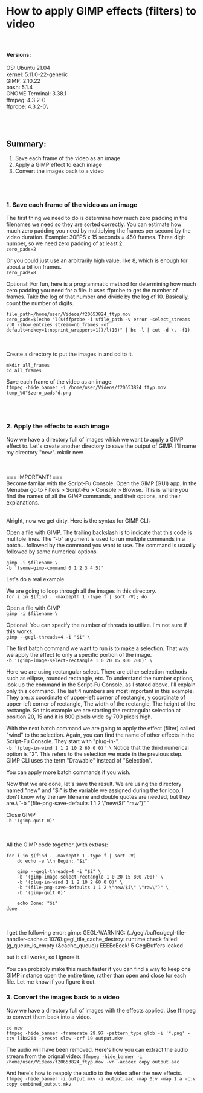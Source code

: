 
# How to apply GIMP effects (filters) to video

<br/>

#### Versions:
OS: Ubuntu 21.04\
kernel: 5.11.0-22-generic\
GIMP: 2.10.22\
bash: 5.1.4\
GNOME Terminal: 3.38.1\
ffmpeg: 4.3.2-0\
ffprobe: 4.3.2-0\


<br/><br/>
## Summary:
1. Save each frame of the video as an image
2. Apply a GIMP effect to each image
3. Convert the images back to a video


<br/><br/>
### 1. Save each frame of the video as an image
The first thing we need to do is determine how much zero padding in the filenames we need so they are sorted correctly. You can estimate how much zero padding you need by multiplying the frames per second by the video duration.
    Example: 30FPS x 15 seconds = 450 frames. Three digit number, so we need zero padding of at least 2.\
`zero_pads=2`

Or you could just use an arbitrarily high value, like 8, which is enough for about a billion frames.\
`zero_pads=8`

Optional:
For fun, here is a programmatic method for determining how much zero padding you need for a file. It uses ffprobe to get the number of frames. Take the log of that number and divide by the log of 10. Basically, count the number of digits.
```
file_path=/home/user/Videos/f20653824_ftyp.mov
zero_pads=$(echo "l($(ffprobe -i $file_path -v error -select_streams v:0 -show_entries stream=nb_frames -of default=nokey=1:noprint_wrappers=1))/l(10)" | bc -l | cut -d \. -f1)
```

<br/><br/>
Create a directory to put the images in and cd to it.
```
mkdir all_frames
cd all_frames
```

Save each frame of the video as an image:\
`ffmpeg -hide_banner -i /home/user/Videos/f20653824_ftyp.mov temp_%0"$zero_pads"d.png`


<br/><br/>
### 2. Apply the effects to each image
Now we have a directory full of images which we want to apply a GIMP effect to. Let's create another directory to save the output of GIMP. I'll name my directory "new".
mkdir new

<br/><br/>
===  IMPORTANT!  ===\
Become familar with the Script-Fu Console.
Open the GIMP (GUI) app. In the Menubar go to Filters > Script-Fu > Console > Browse.
This is where you find the names of all the GIMP commands, and their options, and their explanations.
<br/><br/>

Alright, now we get dirty. Here is the syntax for GIMP CLI:


Open a file with GIMP. The trailing backslash is to indicate that this code is mulitple lines.
The "-b" argument is used to run multiple commands in a batch...
followed by the command you want to use. The command is usually followed by some numerical options.
```
gimp -i $filename \
-b '(some-gimp-command 0 1 2 3 4 5)'
```

Let's do a real example.

We are going to loop through all the images in this directory.\
`for i in $(find . -maxdepth 1 -type f | sort -V); do`

Open a file with GIMP\
`gimp -i $filename \`

Optional: You can specify the number of threads to utilize. I'm not sure if this works.\
`gimp --gegl-threads=4 -i "$i" \`


The first batch command we want to run is to make a selection. That way we apply the effect to only a specific portion of the image.\
`-b '(gimp-image-select-rectangle 1 0 20 15 800 700)' \`

Here we are using rectangular select. There are other selection methods such as ellipse, rounded rectangle, etc.
To understand the number options, look up the command in the Script-Fu Console, as I stated above. I'll explain only this command.
The last 4 numbers are most important in this example. They are: x coordinate of upper-left corner of rectangle, y coordinate of upper-left corner of rectangle, The width of the rectangle, The height of the rectangle. So this example we are starting the rectangular selection at position 20, 15 and it is 800 pixels wide by 700 pixels high.


With the next batch command we are going to apply the effect (filter) called "wind" to the selection. Again, you can find the name of other effects in the Script-Fu Console. They start with "plug-in-".\
`-b '(plug-in-wind 1 1 2 10 2 60 0 0)' \`
Notice that the third numerical option is "2". This refers to the selection we made in the previous step. GIMP CLI uses the term "Drawable" instead of "Selection".

You can apply more batch commands if you wish.


Now that we are done, let's save the result. We are using the directory named "new" and "$i" is the variable we assigned during the for loop. I don't know why the raw filename and double quotes are needed, but they are.\
`-b "(file-png-save-defaults 1 1 2 \"new/$i\" \"raw\")" \`

Close GIMP\
`-b '(gimp-quit 0)'`


<br/><br/>
All the GIMP code together (with extras):
```
for i in $(find . -maxdepth 1 -type f | sort -V)
    do echo -e \\n Begin: "$i"

    gimp --gegl-threads=4 -i "$i" \
    -b '(gimp-image-select-rectangle 1 0 20 15 800 700)' \
    -b '(plug-in-wind 1 1 2 10 2 60 0 0)' \
    -b "(file-png-save-defaults 1 1 2 \"new/$i\" \"raw\")" \
    -b '(gimp-quit 0)'

    echo Done: "$i"
done
```
<br/><br/>
I get the following error:
gimp: GEGL-WARNING: (../gegl/buffer/gegl-tile-handler-cache.c:1076):gegl_tile_cache_destroy: runtime check failed: (g_queue_is_empty (&cache_queue))
EEEEeEeek! 5 GeglBuffers leaked

but it still works, so I ignore it.

You can probably make this much faster if you can find a way to keep one GIMP instance open the entire time, rather than open and close for each file. Let me know if you figure it out.



### 3. Convert the images back to a video
Now we have a directory full of images with the effects applied. Use ffmpeg to convert them back into a video.
```
cd new
ffmpeg -hide_banner -framerate 29.97 -pattern_type glob -i '*.png' -c:v libx264 -preset slow -crf 19 output.mkv
```

The audio will have been removed. Here's how you can extract the audio stream from the orignal video:
`ffmpeg -hide_banner -i /home/user/Videos/f20653824_ftyp.mov -vn -acodec copy output.aac`


And here's how to reapply the audio to the video after the new effects.
`ffmpeg -hide_banner -i output.mkv -i output.aac -map 0:v -map 1:a -c:v copy combined_output.mkv`













